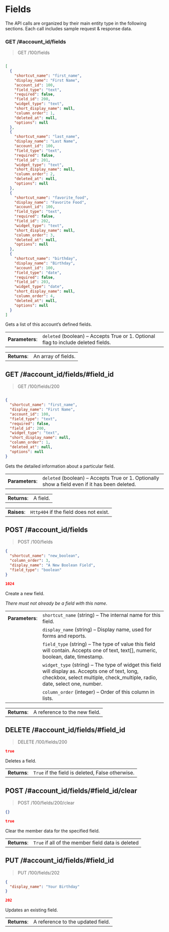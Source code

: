 # Fields

The API calls are organized by their main entity type in the following sections. Each call includes sample request & response data.

### GET /#account_id/fields

> GET /100/fields

```json

[
  {
    "shortcut_name": "first_name",
    "display_name": "First Name",
    "account_id": 100,
    "field_type": "text",
    "required": false,
    "field_id": 200,
    "widget_type": "text",
    "short_display_name": null,
    "column_order": 1,
    "deleted_at": null,
    "options": null
  },
  {
    "shortcut_name": "last_name",
    "display_name": "Last Name",
    "account_id": 100,
    "field_type": "text",
    "required": false,
    "field_id": 201,
    "widget_type": "text",
    "short_display_name": null,
    "column_order": 2,
    "deleted_at": null,
    "options": null
  },
  {
    "shortcut_name": "favorite_food",
    "display_name": "Favorite Food",
    "account_id": 100,
    "field_type": "text",
    "required": false,
    "field_id": 202,
    "widget_type": "text",
    "short_display_name": null,
    "column_order": 3,
    "deleted_at": null,
    "options": null
  },
  {
    "shortcut_name": "birthday",
    "display_name": "Birthday",
    "account_id": 100,
    "field_type": "date",
    "required": false,
    "field_id": 203,
    "widget_type": "date",
    "short_display_name": null,
    "column_order": 4,
    "deleted_at": null,
    "options": null
  }
]
```
Gets a list of this account’s defined fields.

|   |   |
|---|---|
| **Parameters**: | `deleted` (boolean) – Accepts True or 1. Optional flag to include deleted fields.

|   |   |
|---|---|
| **Returns**: | An array of fields.

## GET /#account_id/fields/#field_id

> GET /100/fields/200

```json

{
  "shortcut_name": "first_name", 
  "display_name": "First Name", 
  "account_id": 100, 
  "field_type": "text", 
  "required": false, 
  "field_id": 200, 
  "widget_type": "text", 
  "short_display_name": null, 
  "column_order": 1, 
  "deleted_at": null, 
  "options": null
}
```

Gets the detailed information about a particular field.

|   |   |
|---|---|
| **Parameters**: | `deleted` (boolean) – Accepts True or 1. Optionally show a field even if it has been deleted.

|   |   |
|---|---|
| **Returns**: | A field.

|   |   |
|---|---|
| **Raises**: |  `Http404` if the field does not exist.

## POST /#account_id/fields

> POST /100/fields

```json
{
  "shortcut_name": "new_boolean", 
  "column_order": 3, 
  "display_name": "A New Boolean Field", 
  "field_type": "boolean"
}

1024
```

Create a new field.

_There must not already be a field with this name._

|   |   |
|---|---|
| **Parameters**: | `shortcut_name` (string) – The internal name for this field.
|   | `display_name` (string) – Display name, used for forms and reports.
|   | `field_type` (string) – The type of value this field will contain. Accepts one of text, text[], numeric, boolean, date, timestamp.
|   | `widget_type` (string) – The type of widget this field will display as. Accepts one of text, long, checkbox, select multiple, check_multiple, radio, date, select one, number.
|   | `column_order` (integer) – Order of this column in lists.

|   |   |
|---|---|
| **Returns**: | A reference to the new field.

## DELETE /#account_id/fields/#field_id

> DELETE /100/fields/200

```json
true
```

Deletes a field.

|   |   |
|---|---|
| **Returns**: | `True` if the field is deleted, False otherwise.

## POST /#account_id/fields/#field_id/clear

> POST /100/fields/200/clear

```json
{}

true
```

Clear the member data for the specified field.

|   |   |
|---|---|
| **Returns**: | `True` if all of the member field data is deleted

## PUT /#account_id/fields/#field_id

> PUT /100/fields/202

```json
{
  "display_name": "Your Birthday"
}

202
```

Updates an existing field.

|   |   |
|---|---|
| **Returns**: | A reference to the updated field.
